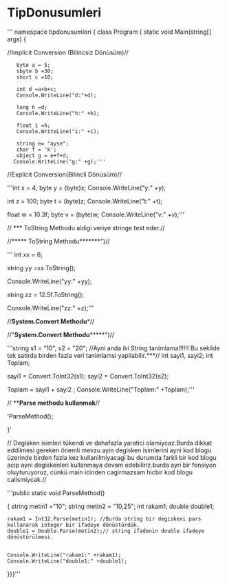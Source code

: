 # TipDonusumleri

''' namespace tipdonusumleri
{
class Program
 {
       static void Main(string[] args)
        {
        
//Implicit Conversion (Bilincsiz Dönüsüm)//


       byte a = 5;
       sbyte b =30;
       short c =10;

       int d =a+b+c;
       Console.WriteLine("d:"+d);

       long h =d;
       Console.WriteLine("h:" +h);

       float i =h;
       Console.WriteLine("i:" +i);

       string e= "ayse";
       char f = 'k';
       object g = e+f+d;
      Console.WriteLine("g:" +g);'''

//Explicit Conversion(Bilincli Dönüsüm)//

'''int x = 4;
byte y = (byte)x;
 Console.WriteLine("y:" +y);

 int z = 100;
 byte t = (byte)z;
 Console.WriteLine("t:" +t);

 float w = 10.3f;
 byte v = (byte)w;
  Console.WriteLine("v:" +v);'''

// *** ToString Methodu aldigi veriye stringe test eder.//

//***** ToString Methodu*******")//

 ''' int xx = 6;
 
 string yy =xx.ToString();
 
Console.WriteLine("yy:" +yy);

string zz = 12.5f.ToString();

Console.WriteLine("zz:" +z);'''


 //****System.Convert Methodu*****//
 
 
 //"******System.Convert Methodu***********")//

 '''string s1 = "10", s2 = "20"; //Ayni anda iki String  tanimlama!!!!!! Bu sekilde tek satirda birden fazla veri tanimlamsi yapilabilir.***//
 int sayi1, sayi2;
 int Toplam;

 sayi1 = Convert.ToInt32(s1);
 sayi2 = Convert.ToInt32(s2);

 Toplam = sayi1 + sayi2 ;
 Console.WriteLine("Toplam:" +Toplam);'''

// ********Parse methodu kullanmak******//
  
  'ParseMethod();

  }' 
 
 // Degisken isimleri tükendi ve dahafazla yaratici olamiycaz.Burda dikkat eddilmesi gereken önemli mevzu ayin degisken isimlerini ayni kod blogu üzerinde birden fazla kez kullanilmiyacagi bu durumda farkli bir kod blogu acip ayni degiskenleri kullanmaya devam edebiliriz.burda ayri bir fonsiyon oluyturuyoruz, cünkü main icinden cagirmazsam hicbir kod blogu calismiycak.//

  '''public static void ParseMethod()
  
  {
    string metin1 ="10";
    string metin2 = "10,25";
    int rakam1;
    double double1;
    
    rakam1 = Int32.Parse(metin1); //Burda string bir degiskeni pars kullanarak integer bir ifadeye dönüstürdük.
    double1 = Double.Parse(metin2);// string ifadenin double ifadeye dönüstürülmesi.


    Console.WriteLine("rakam1:" +rakam1);
    Console.WriteLine("double1:" +double1);

}}}'''
